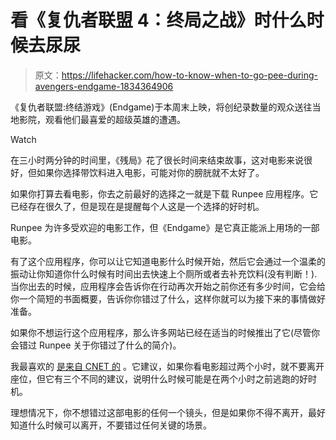 # 看《复仇者联盟 4：终局之战》时什么时候去尿尿

> 原文：<https://lifehacker.com/how-to-know-when-to-go-pee-during-avengers-endgame-1834364906>

《复仇者联盟:终结游戏》(Endgame)于本周末上映，将创纪录数量的观众送往当地影院，观看他们最喜爱的超级英雄的遭遇。

Watch

在三小时两分钟的时间里，《残局》花了很长时间来结束故事，这对电影来说很好，但如果你选择带饮料进入电影，可能对你的膀胱就不太好了。

如果你打算去看电影，你去之前最好的选择之一就是下载 Runpee 应用程序。它已经存在很久了，但是现在是提醒每个人这是一个选择的好时机。

Runpee 为许多受欢迎的电影工作，但《Endgame》是它真正能派上用场的一部电影。

有了这个应用程序，你可以让它知道电影什么时候开始，然后它会通过一个温柔的振动让你知道你什么时候有时间出去快速上个厕所或者去补充饮料(没有判断！).当你出去的时候，应用程序会告诉你在行动再次开始之前你还有多少时间，它会给你一个简短的书面概要，告诉你你错过了什么，这样你就可以为接下来的事情做好准备。

如果你不想运行这个应用程序，那么许多网站已经在适当的时候推出了它(尽管你会错过 Runpee 关于你错过了什么的简介)。

我最喜欢的 [是来自 CNET 的](https://www.cnet.com/how-to/when-to-pee-during-avengers-endgame-bathroom-break-run-for-it-here/) 。它建议，如果你看电影超过两个小时，就不要离开座位，但它有三个不同的建议，说明什么时候可能是在两个小时之前逃跑的好时机。

理想情况下，你不想错过这部电影的任何一个镜头，但是如果你不得不离开，最好知道什么时候可以离开，不要错过任何关键的场景。